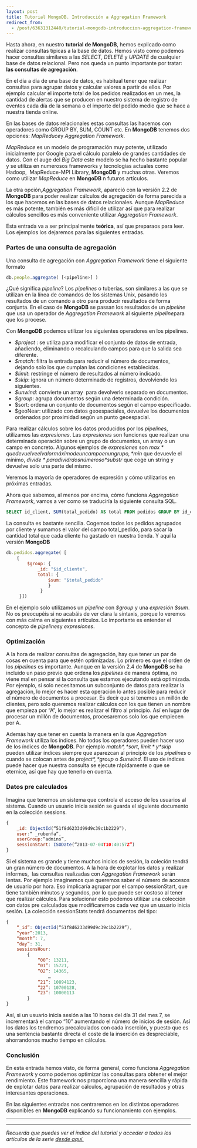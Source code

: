 ```yaml
---
layout: post
title: Tutorial MongoDB. Introducción a Aggregation Framework
redirect_from:
  - /post/63631312440/tutorial-mongodb-introduccion-aggregation-framework.html
---
```


Hasta ahora, en nuestro **tutorial de MongoDB**, hemos explicado como
realizar consultas típicas a la base de datos. Hemos visto como podemos
hacer consultas similares a las *SELECT*, *DELETE* y *UPDATE* de
cualquier base de datos relacional. Pero nos queda un punto importante
por tratar: **las consultas de agregación**. 

En el día a día de una base de datos, es habitual tener que realizar
consultas para agrupar datos y calcular valores a partir de ellos. Por
ejemplo calcular el importe total de los pedidos realizados en un mes,
la cantidad de alertas que se producen en nuestro sistema de registro de
eventos cada día de la semana o el importe del pedido medio que se hace
a nuestra tienda online.

En las bases de datos relacionales estas consultas las hacemos con
operadores como GROUP BY, SUM, COUNT etc. En **MongoDB** tenemos dos
opciones: *MapReduce*y *Aggregation Framework*.

*MapReduce* es un modelo de programación muy potente, utilizado
inicialmente por Google para el cálculo paralelo de grandes cantidades
de datos. Con el auge del *Big Data* este modelo se ha hecho bastante
popular y se utiliza en numerosos frameworks y tecnologías actuales como
Hadoop,  MapReduce-MPI Library, **MongoDB** y muchas otras. Veremos como
utilizar *MapReduce* en **MongoDB** n futuros artículos.

La otra opción,*Aggregation Framework*, apareció con la versión 2.2 de
**MongoDB** para poder realizar cálculos de agregación de forma parecida
a los que hacemos en las bases de datos relacionales. Aunque
*MapReduce* es más potente, también es más difícil de utilizar así que
para realizar cálculos sencillos es más conveniente utilizar *Aggregation
Framework*.

Esta entrada va a ser principalmente **teórica**, así que preparaos
para leer. Los ejemplos los dejaremos para las siguientes entradas.

### Partes de una consulta de agregación

Una consulta de agregación con *Aggregation Framework* tiene el
siguiente formato

```javascript
db.people.aggregate( [<pipeline>] )
```

¿Qué significa *pipeline*? Los *pipelines* o tuberías, son similares a
las que se utilizan en la línea de comandos de los sistemas Unix,
pasando los resultados de un comando a otro para producir resultados de
forma conjunta. En el caso de **MongoDB** se passan los resultados de un
*pipeline* que usa un operador de *Aggregation Framework* al siguiente
*pipeline*para que los procese.

Con **MongoDB** podemos utilizar los siguientes operadores en los
pipelines.

-   *$project* : se utiliza para modificar el conjunto de datos de entrada, añadiendo, eliminando o recalculando campos para que la salida sea diferente.
-   *$match*: filtra la entrada para reducir el número de documentos, dejando solo los que cumplan las condiciones establecidas.
-   *$limit*: restringe el número de resultados al número indicado.
-   *$skip*: ignora un número determinado de registros, devolviendo los siguientes.
-   *$unwind*: convierte un array  para devolverlo separado en documentos.
-   *$group*: agrupa documentos según una determinada condición.
-   $sort: ordena un conjunto de documentos según el campo especificado.
-   $geoNear: utilizado con datos geoespaciales, devuelve los documentos ordenados por proximidad según un punto geoespacial.

Para realizar cálculos sobre los datos producidos por los *pipelines*,
utilizamos las *expresiones*. Las *expresiones* son funciones que
realizan una determinada operación sobre un grupo de documentos, un
array o un campo en concreto. Algunos ejemplos de *expresiones* son
*$max* que devuelve el valor máximo de un campo en un grupo, *$min* que
devuevle el mínimo, *$divide* para dividr dos números o *$substr* que
coge un string y devuelve solo una parte del mismo.

Veremos la mayoría de operadores de expresión y cómo utilizarlos en
próximas entradas.

Ahora que sabemos, al menos por encima, cómo funciona *Aggregation
Framework*, vamos a ver como se traduciría la siguiente consulta SQL.

```sql
SELECT id_client, SUM(total_pedido) AS total FROM pedidos GROUP BY id_cliente
```

La consulta es bastante sencilla. Cogemos todos los pedidos agrupados
por cliente y sumamos el valor del campo total_pedido, para sacar la
cantidad total que cada cliente ha gastado en nuestra tienda. Y aquí la
versión **MongoDB**

```javascript
db.pedidos.aggregate( [
    { 
        $group: { 
            _id: "$id_cliente",
            total: { 
                $sum: "$total_pedido" 
                } 
             } 
     }])
```

En el ejemplo solo utilizamos un *pipeline* con *$group* y una *expresión
 $sum*. No os preocupéis si no acabáis de ver clara la sintaxis, porque
lo veremos con más calma en siguientes artículos. Lo importante es
entender el concepto de *pipelines*y *expresiones*.

### Optimización

A la hora de realizar consultas de agregación, hay que tener un par de
cosas en cuenta para que estén optimizadas. Lo primero es que el orden
de los *pipelines* es importante. Aunque en la versión 2.4 de
**MongoDB** se ha incluido un paso previo que ordena los *pipelines* de
manera óptima, no viene mal en pensar si la consulta que estamos
ejecutando está optimizada. Por ejemplo, si solo necesitamos un
subconjunto de datos para realizar la agregación, lo mejor es hacer esta
operación lo antes posible para reducir el número de documentos a
procesar. Es decir que si tenemos un millón de clientes, pero solo
queremos realizar cálculos con los que tienen un nombre que empieza por
“A”, lo mejor es realizar el filtro al principio. Así en lugar de
procesar un millón de documentos, procesaremos solo los que empiecen por
A.

Además hay que tener en cuenta la manera en la que *Aggregation
Framework* utiliza los índices. No todos los operadores pueden hacer uso
de los índices de **MongoDB**. Por ejemplo *$match*, *$sort*,
*$limit* y *$skip* pueden utilizar índices siempre que aparezcan al
principio de los *pipelines* o cuando se colocan antes de *$project*,
*$group* o *$unwind*. El uso de índices puede hacer que nuestra
consulta se ejecute rápidamente o que se eternice, así que hay que
tenerlo en cuenta.

### Datos pre calculados

Imagina que tenemos un sistema que controla el acceso de los usuarios al
sistema. Cuando un usuario inicia sesión se guarda el siguiente
documento en la colección sessions.

```javascript
{
    _id: ObjectId(“51f8d6233d99d9c39c1b2229”),
    user:“ _rubenfa”,
    userGroup:“admins”,
    sessionStart: ISODate(“2013-07-04T10:40:57Z”)
}
```

Si el sistema es grande y tiene muchos inicios de sesión, la coleción
tendrá un gran número de documentos. A la hora de explotar los datos y
realizar informes,  las consultas realizadas con *Aggregation Framework*
serán lentas. Por ejemplo imaginemos que queremos saber el número de
accesos de usuario por hora. Eso implicaría agrupar por el campo
sessionStart, que tiene también minutos y segundos, por lo que puede ser
costoso al tener que realizar cálculos. Para solucionar esto podemos
utilizar una colección con datos pre calculados que modificaremos cada
vez que un usuario inicia sesión. La colección sessionStats tendrá
documentos del tipo:

```javascript
{
    “_id”: ObjectId(“51f8d6233d99d9c39c1b2229”),
    “year”:2013,
    “month”: 7,
    “day”: 31,
    sessionsHour:
        {
            “00”: 13211,
            “01”: 15721,
            “02”: 14365,
                …
            “21”: 10894123,
            “22”: 10700128,
            “23”: 10000113
        }
}
```
Así, si un usuario inicia sesión a las 10 horas del día 31 del mes 7, se
incrementará el campo “10” aumentando el número de inicios de sesión.
Así los datos los tendremos precalculados con cada inserción, y puesto
que es una sentencia bastante directa el coste de la inserción es
despreciable, ahorrandonos mucho tiempo en cálculos.

### Conclusión

En esta entrada hemos visto, de forma general, como funciona
*Aggregation Framework* y como podemos optimizar las consultas para
obtener el mejor rendimiento. Este framework nos proporciona una manera
sencilla y rápida de explotar datos para realizar cálculos, agrupación
de resultados y otras interesantes operaciones.

En las siguientes entradas nos centraremos en los distintos operadores
disponibles en **MongoDB** explicando su funcionamiento con ejemplos.

* * * * *

* * * * *

*Recuerda que puedes ver el índice del tutorial y acceder a todos los
artículos de la serie [desde
aquí.](http://www.charlascylon.com/p/tutorial-mongodb.html)*


